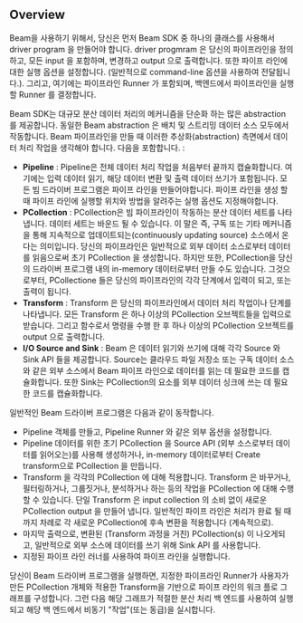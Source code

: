 ## Overview

Beam을 사용하기 위해서, 당신은 먼저 Beam SDK 중 하나의 클래스를 사용해서 driver program 을 만들어야 합니다. driver progmram 은 당신의 파이프라인을 정의하고, 모든 input 을 포함하며, 변경하고 output 으로 출력합니다. 또한 파이프 라인에 대한 실행 옵션을 설정합니다. (일반적으로 command-line 옵션을 사용하여 전달됩니다.). 그리고, 여기에는 파이프라인 Runner 가 포함되며, 백엔드에서 파이프라인을 실행할 Runner 를 결정합니다.

Beam SDK는 대규모 분산 데이터 처리의 메커니즘을 단순화 하는 많은 abstraction 를 제공합니다. 동일한 Beam abstraction 은 배치 및 스트리밍 데이터 소스 모두에서 작동합니다. Beam 파이프라인을 만들 때 이러한 추상화(abstraction) 측면에서 데이터 처리 작업을 생각해야 합니다. 다음을 포함합니다. :

- **Pipeline** : Pipeline은 전체 데이터 처리 작업을 처음부터 끝까지 캡슐화합니다. 여기에는 입력 데이터 읽기, 해당 데이터 변환 및 출력 데이터 쓰기가 포함됩니다. 모든 빔 드라이버 프로그램은 파이프 라인을 만들어야합니다. 파이프 라인을 생성 할 때 파이프 라인에 실행할 위치와 방법을 알려주는 실행 옵션도 지정해야합니다.
- **PCollection** : PCollection은 빔 파이프라인이 작동하는 분산 데이터 세트를 나타냅니다. 데이터 세트는 바운드 될 수 있습니다. 이 말은 즉, 구독 또는 기타 메커니즘을 통해 지속적으로 업데이트되는(continuously updating source) 소스에서 온다는 의미입니다. 당신의 파이프라인은 일반적으로 외부 데이터 소스로부터 데이터를 읽음으로써 초기 PCollection 을 생성합니다. 하지만 또한, PCollection을 당신의 드라이버 프로그램 내의 in-memory 데이터로부터 만들 수도 있습니다. 그것으로부터, PCollectione 들은 당신의 파이프라인의 각각 단계에서 입력이 되고, 또는 출력이 됩니다.
- **Transform** : Transform 은 당신의 파이프라인에서 데이터 처리 작업이나 단계를 나타냅니다. 모든 Transform 은 하나 이상의 PCollection 오브젝트들을 입력으로 받습니다. 그리고 함수로서 명령을 수행 한 후 하나 이상의 PCollection 오브젝트를 output 으로 출력합니다.
- **I/O Source and Sink** : Beam 은 데이터 읽기와 쓰기에 대해 각각 Source 와 Sink API 들을 제공합니다. Source는 클라우드 파일 저장소 또는 구독 데이터 소스와 같은 외부 소스에서 Beam 파이프 라인으로 데이터를 읽는 데 필요한 코드를 캡슐화합니다. 또한 Sink는 PCollection의 요소를 외부 데이터 싱크에 쓰는 데 필요한 코드를 캡슐화합니다.

일반적인 Beam 드라이버 프로그램은 다음과 같이 동작합니다.

- Pipeline 객체를 만들고, Pipeline Runner 와 같은 외부 옵션을 설정합니다.
- Pipeline 데이터를 위한 초기 PCollection 을 Source API (외부 소스로부터 데이터를 읽어오는)를 사용해 생성하거나, in-memory 데이터로부터 Create transform으로 PCollection 을 만듭니다.
- Transform 을 각각의 PCollection 에 대해 적용합니다. Transform 은 바꾸거나, 필터링하거나, 그룹짓거나, 분석하거나 하는 등의 작업을 PCollection 에 대해 수행할 수 있습니다. 단일 Transform 은 input collection 의 소비 없이 새로운 PCollection output 을 만들어 냅니다. 일반적인 파이프 라인은 처리가 완료 될 때까지 차례로 각 새로운 PCollection에 후속 변환을 적용합니다 (계속적으로).
- 마지막 출력으로, 변환된 (Transform 과정을 거친) PCollection(s) 이 나오게되고, 일반적으로 외부 소스에 데이터를 쓰기 위해 Sink API 를 사용합니다.
- 지정된 파이프 라인 러너를 사용하여 파이프 라인을 실행합니다.

당신이 Beam 드라이버 프로그램을 실행하면, 지정한 파이프라인 Runner가 사용자가 만든 PCollection 개체와 적용한 Transform을 기반으로 파이프 라인의 워크 플로 그래프를 구성합니다. 그런 다음 해당 그래프가 적절한 분산 처리 백 엔드를 사용하여 실행되고 해당 백 엔드에서 비동기 "작업"(또는 동급)을 실시합니다.
